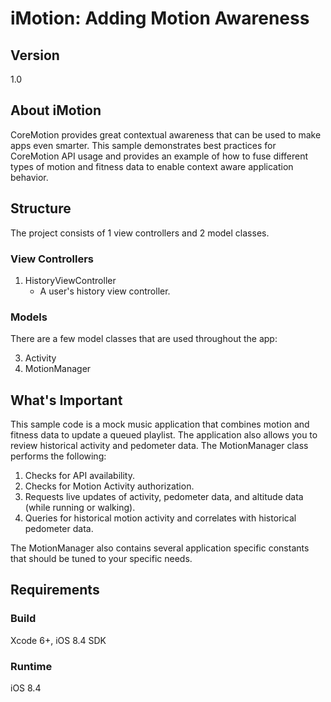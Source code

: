 # iMotion: Adding Motion Awareness
## Version
1.0

## About iMotion

CoreMotion provides great contextual awareness that can be used to make apps even smarter. This sample demonstrates best practices for CoreMotion API usage and provides an example of how to fuse different types of motion and fitness data to enable context aware application behavior.

## Structure

The project consists of 1 view controllers and 2 model classes.

### View Controllers

1) HistoryViewController
    - A user's history view controller.

### Models

There are a few model classes that are used throughout the app:

3) Activity
4) MotionManager

## What's Important

This sample code is a mock music application that combines motion and fitness data to update a queued playlist. The application also allows you to review historical activity and pedometer data. The MotionManager class performs the following:

1. Checks for API availability.
2. Checks for Motion Activity authorization.
3. Requests live updates of activity, pedometer data, and altitude data (while running or walking).
3. Queries for historical motion activity and correlates with historical pedometer data.

The MotionManager also contains several application specific constants that should be tuned to your specific needs.

## Requirements

### Build
Xcode 6+, iOS 8.4 SDK

### Runtime
iOS 8.4
